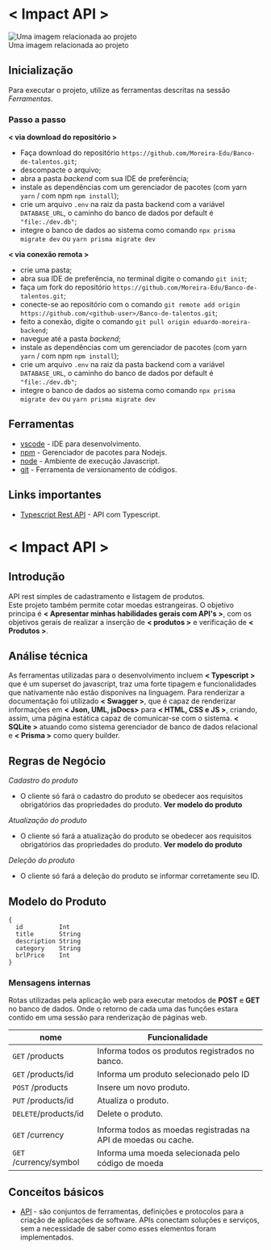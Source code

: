 # < Impact API >

<fig>
<img src="https://rockcontent.com/br/wp-content/uploads/sites/2/elementor/thumbs/modelo-de-projeto-p2he6clp7uhmwqd16ikv9jgz30a5liixoon908hej0.png" alt="Uma imagem relacionada ao projeto">
<figcaption>Uma imagem relacionada ao projeto</figcaption>
</fig>

## Inicialização

Para executar o projeto, utilize as ferramentas descritas na sessão _Ferramentas_.

### Passo a passo

**< via download do repositório >**

- Faça download do repositório `https://github.com/Moreira-Edu/Banco-de-talentos.git`;
- descompacte o arquivo;
- abra a pasta _backend_ com sua IDE de preferência;
- instale as dependências com um gerenciador de pacotes
  (com yarn `yarn` / com npm `npm install`);
- crie um arquivo `.env` na raiz da pasta backend com a variável `DATABASE_URL`, o caminho do banco de dados por default é `"file:./dev.db"`;
- integre o banco de dados ao sistema como comando `npx prisma migrate dev` ou `yarn prisma migrate dev`

**< via conexão remota >**

- crie uma pasta;
- abra sua IDE de preferência, no terminal digite o comando `git init`;
- faça um fork do repositório `https://github.com/Moreira-Edu/Banco-de-talentos.git`;
- conecte-se ao repositório com o comando `git remote add origin https://github.com/<github-user>/Banco-de-talentos.git`;
- feito a conexão, digite o comando `git pull origin eduardo-moreira-backend`;
- navegue até a pasta _backend_;
- instale as dependências com um gerenciador de pacotes
  (com yarn `yarn` / com npm `npm install`);
- crie um arquivo `.env` na raiz da pasta backend com a variável `DATABASE_URL`, o caminho do banco de dados por default é `"file:./dev.db"`;
- integre o banco de dados ao sistema como comando `npx prisma migrate dev` ou `yarn prisma migrate dev`

## Ferramentas

- [vscode](https://code.visualstudio.com/) - IDE para desenvolvimento.
- [npm](https://www.npmjs.com/) - Gerenciador de pacotes para Nodejs.
- [node](https://nodejs.org/en/) - Ambiente de execução Javascript.
- [git](https://git-scm.com/) - Ferramenta de versionamento de códigos.

## Links importantes

- [Typescript Rest API](https://medium.com/@eldes.com/tutorial-aplica%C3%A7%C3%A3o-rest-api-com-node-em-typescript-usando-express-e-sqlite-a4ea6a7c3563) - API com Typescript.

# < Impact API >

## Introdução

API rest simples de cadastramento e listagem de produtos.  
Este projeto também permite cotar moedas estrangeiras.
O objetivo principa é **< Apresentar minhas habilidades gerais com API's >**, com os objetivos gerais de realizar a inserção de **< produtos >** e verificação de **< Produtos >**.

## Análise técnica

As ferramentas utilizadas para o desenvolvimento incluem **< Typescript >** que é um superset do javascript, traz uma forte tipagem e funcionalidades que nativamente não estão disponíves na linguagem. Para renderizar a documentação foi utilizado **< Swagger >**, que é capaz de renderizar informações em **< Json, UML, jsDocs>** para **< HTML, CSS e JS >**, criando, assim, uma página estática capaz de comunicar-se com o sistema. **< SQLite >** atuando como sistema gerenciador de banco de dados relacional e **< Prisma >** como query builder.

## Regras de Negócio

_Cadastro do produto_

- O cliente só fará o cadastro do produto se obedecer aos requisitos obrigatórios das propriedades do produto. **Ver modelo do produto**

_Atualização do produto_

- O cliente só fará a atualização do produto se obedecer aos requisitos obrigatórios das propriedades do produto. **Ver modelo do produto**

_Deleção do produto_

- O cliente só fará a deleção do produto se informar corretamente seu ID.

## Modelo do Produto

```
{
  id          Int
  title       String
  description String
  category    String
  brlPrice    Int
}
```

### Mensagens internas

Rotas utilizadas pela aplicação web para executar metodos de **POST** e **GET** no banco de dados. Onde o retorno de cada uma das funções estara contido em uma sessão para renderização de páginas web.

| nome                   | Funcionalidade                                                 |
| ---------------------- | -------------------------------------------------------------- |
| `GET` /products        | Informa todos os produtos registrados no banco.                |
| `GET` /products/id     | Informa um produto selecionado pelo ID                         |
| `POST` /products       | Insere um novo produto.                                        |
| `PUT` /products/id     | Atualiza o produto.                                            |
| `DELETE`/products/id   | Delete o produto.                                              |
|                        |                                                                |
| `GET` /currency        | Informa todos as moedas registradas na API de moedas ou cache. |
| `GET` /currency/symbol | Informa uma moeda selecionada pelo código de moeda             |

## Conceitos básicos

- [API](https://www.redhat.com/pt-br/topics/api/what-are-application-programming-interfaces) - são conjuntos de ferramentas, definições e protocolos para a criação de aplicações de software. APIs conectam soluções e serviços, sem a necessidade de saber como esses elementos foram implementados.
